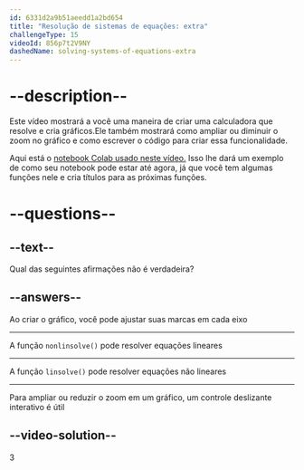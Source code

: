 ```yaml
---
id: 6331d2a9b51aeedd1a2bd654
title: "Resolução de sistemas de equações: extra"
challengeType: 15
videoId: 856p7t2V9NY
dashedName: solving-systems-of-equations-extra
---
```


# --description--

Este vídeo mostrará a você uma maneira de criar uma calculadora que resolve e cria gráficos.Ele também mostrará como ampliar ou diminuir o zoom no gráfico e como escrever o código para criar essa funcionalidade.

Aqui está o <a href="https://colab.research.google.com/drive/1a_RtRtVfeO0m2528T4V-bCXozWf3HpM7?usp=sharing" target="_blank" rel="noopener noreferrer nofollow">notebook Colab usado neste vídeo.</a> Isso lhe dará um exemplo de como seu notebook pode estar até agora, já que você tem algumas funções nele e cria títulos para as próximas funções.

# --questions--

## --text--

Qual das seguintes afirmações não é verdadeira?

## --answers--

Ao criar o gráfico, você pode ajustar suas marcas em cada eixo

---

A função `nonlinsolve()` pode resolver equações lineares

---

A função `linsolve()` pode resolver equações não lineares

---

Para ampliar ou reduzir o zoom em um gráfico, um controle deslizante interativo é útil

## --video-solution--

3
